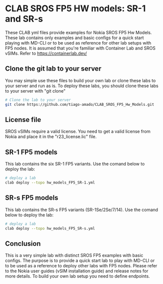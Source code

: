 # CLAB SROS FP5 HW models: SR-1 and SR-s

These CLAB yml files provide examples for Nokia SROS FP5 Hw Models.
These lab contains only examples and basic configs for a quick start playing with MD-CLI or to be used as reference for other lab setups with FP5 nodes.
It is assumed that you're familiar with Container Lab and SROS vSIMs. Refer to https://containerlab.dev/


## Clone the git lab to your server

You may simple use these files to build your own lab or clone these labs to your server and run as is. 
To deploy these labs, you should clone these labs to your server with "git clone"

```bash
# Clone the lab to your server
git clone https://github.com/tiago-amado/CLAB_SROS_FP5_Hw_Models.git
```


## License file

SROS vSIMs require a valid license. You need to get a valid license from Nokia and place it in the "r23_license.lic" file.



## SR-1 FP5 models

This lab contains the six SR-1 FP5 variants. Use the comand below to deploy the lab:


```bash
# deploy a lab
clab deploy --topo hw_models_FP5_SR-1.yml
```



## SR-s FP5 models

This lab contains the SR-s FP5 variants (SR-1Se/2Se/7/14). Use the comand below to deploy the lab:

```bash
# deploy a lab
clab deploy --topo hw_models_FP5_SR-s.yml
```


## Conclusion

This is a very simple lab with distinct SROS FP5 examples with basic configs.
The purpose is to provide a quick start lab to play with MD-CLI or to be used as a reference to deploy other labs with FP5 nodes.
Please refer to the Nokia user guides (vSIM installation guide) and release notes for more details.
To build your own lab setup you need to define endpoints.

